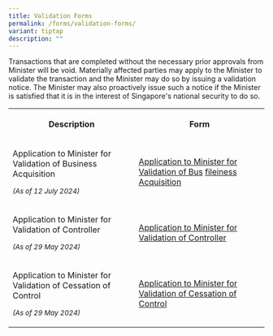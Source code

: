 ```yaml
---
title: Validation Forms
permalink: /forms/validation-forms/
variant: tiptap
description: ""
---
```

<p>Transactions that are completed without the necessary prior approvals
from Minister will be void. Materially affected parties may apply to the
Minister to validate the transaction and the Minister may do so by issuing
a validation notice. The Minister may also proactively issue such a notice
if the Minister is satisfied that it is in the interest of Singapore's
national security to do so.</p>
<table style="minWidth: 50px">
<colgroup>
<col>
<col>
</colgroup>
<tbody>
<tr>
<th rowspan="1" colspan="1">
<p>Description</p>
</th>
<th rowspan="1" colspan="1">
<p>Form</p>
</th>
</tr>
<tr>
<td rowspan="1" colspan="1">
<p>Application to Minister for Validation of Business Acquisition</p>
<p></p>
<p><em><sub>(As of 12 July 2024)</sub></em>
</p>
</td>
<td rowspan="1" colspan="1">
<p><a href="/files/Application_for_Validation_of_Business_Acquisition_29_May_2024.pdf" rel="noopener noreferrer nofollow" target="_blank">Application to Minister for Validation of Bus</a>
<a href="/files/Application_for_Validation_of_Business_Acquisition_9_July_2024.pdf" rel="noopener noreferrer nofollow" target="_blank">file</a><a href="/files/Application_for_Validation_of_Business_Acquisition_29_May_2024.pdf" rel="noopener noreferrer nofollow" target="_blank">iness Acquisition</a>
</p>
</td>
</tr>
<tr>
<td rowspan="1" colspan="1">
<p>Application to Minister for Validation of Controller</p>
<p></p>
<p><em><sub>(As of 29 May 2024)</sub></em>
</p>
</td>
<td rowspan="1" colspan="1">
<p><a href="/files/Application_for_Validation_of_Controller_29_May_2024.pdf" rel="noopener noreferrer nofollow" target="_blank">Application to Minister for Validation of Controller</a>
</p>
</td>
</tr>
<tr>
<td rowspan="1" colspan="1">
<p>Application to Minister for Validation of Cessation of Control</p>
<p></p>
<p><em><sub>(As of 29 May 2024)</sub></em>
</p>
</td>
<td rowspan="1" colspan="1">
<p><a href="/files/Application_for_Validation_of_Cessation_of_Control_29_May_2024.pdf" rel="noopener noreferrer nofollow" target="_blank">Application to Minister for Validation of Cessation of Control</a>
</p>
</td>
</tr>
</tbody>
</table>
<p>
<br>
</p>
<p></p>